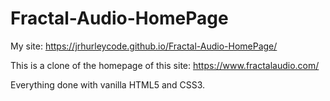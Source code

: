 # Fractal-Audio-HomePage

My site:  https://jrhurleycode.github.io/Fractal-Audio-HomePage/

This is a clone of the homepage of this site:  https://www.fractalaudio.com/

Everything done with vanilla HTML5 and CSS3. 
